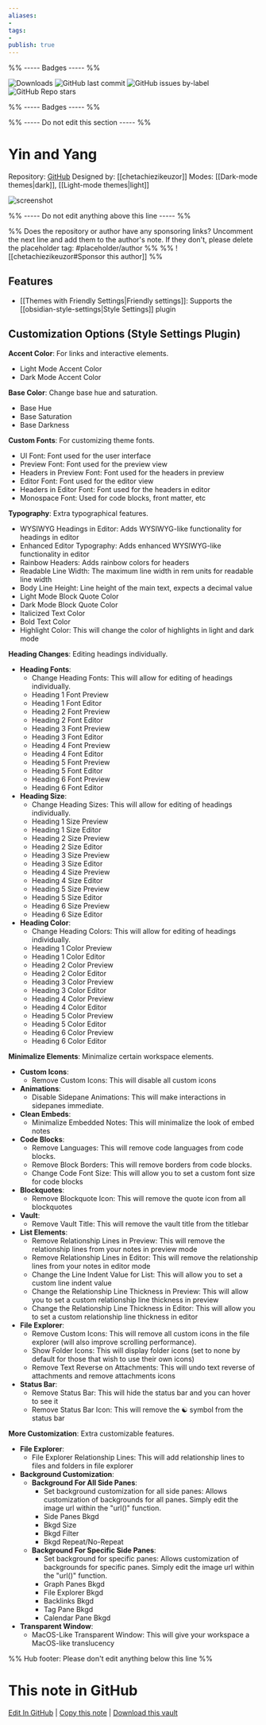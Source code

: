 ```yaml
---
aliases:
- 
tags: 
- 
publish: true
---
```


%% ----- Badges ----- %%

![Downloads](https://img.shields.io/badge/downloads-98399-573E7A?style=for-the-badge&logo=)
![GitHub last commit](https://img.shields.io/github/last-commit/chetachiezikeuzor/Yin-and-Yang-Theme?color=573E7A&label=last%20update&logo=github&style=for-the-badge)
![GitHub issues by-label](https://img.shields.io/github/issues/chetachiezikeuzor/Yin-and-Yang-Theme/help%20wanted?color=573E7A&logo=github&style=for-the-badge) 
![GitHub Repo stars](https://img.shields.io/github/stars/chetachiezikeuzor/Yin-and-Yang-Theme?color=573E7A&logo=github&style=for-the-badge)

%% ----- Badges ----- %%

%% ----- Do not edit this section ----- %%

# Yin and Yang

Repository: [GitHub](https://github.com/chetachiezikeuzor/Yin-and-Yang-Theme)
Designed by: [[chetachiezikeuzor]]
Modes: [[Dark-mode themes|dark]], [[Light-mode themes|light]]



![screenshot](https://github.com/chetachiezikeuzor/Yin-and-Yang-Theme/raw/HEAD/assets/screenshot.png)

%% ----- Do not edit anything above this line ----- %% 

%% Does the repository or author have any sponsoring links? Uncomment the next line and add them to the author's note. If they don't, please delete the placeholder tag: #placeholder/author %%
%% ![[chetachiezikeuzor#Sponsor this author]] %%


## Features

- [[Themes with Friendly Settings|Friendly settings]]: Supports the [[obsidian-style-settings|Style Settings]] plugin

## Customization Options (Style Settings Plugin) 

**Accent Color**: For links and interactive elements.
- Light Mode Accent Color
- Dark Mode Accent Color

**Base Color**: Change base hue and saturation.
- Base Hue
- Base Saturation
- Base Darkness

**Custom Fonts**: For customizing theme fonts.
- UI Font: Font used for the user interface
- Preview Font: Font used for the preview view
- Headers in Preview Font: Font used for the headers in preview
- Editor Font: Font used for the editor view
- Headers in Editor Font: Font used for the headers in editor
- Monospace Font: Used for code blocks, front matter, etc

**Typography**: Extra typographical features.
- WYSIWYG Headings in Editor: Adds WYSIWYG-like functionality for headings in editor
- Enhanced Editor Typography: Adds enhanced WYSIWYG-like functionality in editor
- Rainbow Headers: Adds rainbow colors for headers
- Readable Line Width: The maximum line width in rem units for readable line width
- Body Line Height: Line height of the main text, expects a decimal value
- Light Mode Block Quote Color
- Dark Mode Block Quote Color
- Italicized Text Color
- Bold Text Color
- Highlight Color: This will change the color of highlights in light and dark mode

**Heading Changes**: Editing headings individually.
- **Heading Fonts**: 
    - Change Heading Fonts: This will allow for editing of headings individually.
    - Heading 1 Font Preview
    - Heading 1 Font Editor
    - Heading 2 Font Preview
    - Heading 2 Font Editor
    - Heading 3 Font Preview
    - Heading 3 Font Editor
    - Heading 4 Font Preview
    - Heading 4 Font Editor
    - Heading 5 Font Preview
    - Heading 5 Font Editor
    - Heading 6 Font Preview
    - Heading 6 Font Editor
- **Heading Size**: 
    - Change Heading Sizes: This will allow for editing of headings individually.
    - Heading 1 Size Preview
    - Heading 1 Size Editor
    - Heading 2 Size Preview
    - Heading 2 Size Editor
    - Heading 3 Size Preview
    - Heading 3 Size Editor
    - Heading 4 Size Preview
    - Heading 4 Size Editor
    - Heading 5 Size Preview
    - Heading 5 Size Editor
    - Heading 6 Size Preview
    - Heading 6 Size Editor
- **Heading Color**: 
    - Change Heading Colors: This will allow for editing of headings individually.
    - Heading 1 Color Preview
    - Heading 1 Color Editor
    - Heading 2 Color Preview
    - Heading 2 Color Editor
    - Heading 3 Color Preview
    - Heading 3 Color Editor
    - Heading 4 Color Preview
    - Heading 4 Color Editor
    - Heading 5 Color Preview
    - Heading 5 Color Editor
    - Heading 6 Color Preview
    - Heading 6 Color Editor

**Minimalize Elements**: Minimalize certain workspace elements.
- **Custom Icons**: 
    - Remove Custom Icons: This will disable all custom icons
- **Animations**: 
    - Disable Sidepane Animations: This will make interactions in sidepanes immediate.
- **Clean Embeds**: 
    - Minimalize Embedded Notes: This will minimalize the look of embed notes
- **Code Blocks**: 
    - Remove Languages: This will remove code languages from code blocks.
    - Remove Block Borders: This will remove borders from code blocks.
    - Change Code Font Size: This will allow you to set a custom font size for code blocks
- **Blockquotes**: 
    - Remove Blockquote Icon: This will remove the quote icon from all blockquotes
- **Vault**: 
    - Remove Vault Title: This will remove the vault title from the titlebar
- **List Elements**: 
    - Remove Relationship Lines in Preview: This will remove the relationship lines from your notes in preview mode
    - Remove Relationship Lines in Editor: This will remove the relationship lines from your notes in editor mode
    - Change the Line Indent Value for List: This will allow you to set a custom line indent value
    - Change the Relationship Line Thickness in Preview: This will allow you to set a custom relationship line thickness in preview
    - Change the Relationship Line Thickness in Editor: This will allow you to set a custom relationship line thickness in editor
- **File Explorer**: 
    - Remove Custom Icons: This will remove all custom icons in the file explorer (will also improve scrolling performance).
    - Show Folder Icons: This will display folder icons (set to none by default for those that wish to use their own icons)
    - Remove Text Reverse on Attachments: This will undo text reverse of attachments and remove attachments icons
- **Status Bar**: 
    - Remove Status Bar: This will hide the status bar and you can hover to see it
    - Remove Status Bar Icon: This will remove the ☯️ symbol from the status bar

**More Customization**: Extra customizable features.
- **File Explorer**: 
    - File Explorer Relationship Lines: This will add relationship lines to files and folders in file explorer
- **Background Customization**: 
    - **Background For All Side Panes**: 
        - Set background customization for all side panes: Allows customization of backgrounds for all panes. Simply edit the image url within the "url()" function.
        - Side Panes Bkgd
        - Bkgd Size
        - Bkgd Filter
        - Bkgd Repeat/No-Repeat
    - **Background For Specific Side Panes**: 
        - Set background for specific panes: Allows customization of backgrounds for specific panes. Simply edit the image url within the "url()" function.
        - Graph Panes Bkgd
        - File Explorer Bkgd
        - Backlinks Bkgd
        - Tag Pane Bkgd
        - Calendar Pane Bkgd
- **Transparent Window**: 
    - MacOS-Like Transparent Window: This will give your workspace a MacOS-like translucency


%% Hub footer: Please don't edit anything below this line %%

# This note in GitHub

<span class="git-footer">[Edit In GitHub](https://github.dev/obsidian-community/obsidian-hub/blob/main/02%20-%20Community%20Expansions/02.05%20All%20Community%20Expansions/Themes/Yin%20and%20Yang.md "git-hub-edit-note") | [Copy this note](https://raw.githubusercontent.com/obsidian-community/obsidian-hub/main/02%20-%20Community%20Expansions/02.05%20All%20Community%20Expansions/Themes/Yin%20and%20Yang.md "git-hub-copy-note") | [Download this vault](https://github.com/obsidian-community/obsidian-hub/archive/refs/heads/main.zip "git-hub-download-vault") </span>
